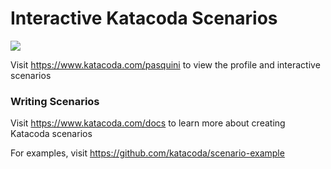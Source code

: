 # Interactive Katacoda Scenarios

[![](http://shields.katacoda.com/katacoda/pasquini/count.svg)](https://www.katacoda.com/pasquini "Get your profile on Katacoda.com")

Visit https://www.katacoda.com/pasquini to view the profile and interactive scenarios

### Writing Scenarios
Visit https://www.katacoda.com/docs to learn more about creating Katacoda scenarios

For examples, visit https://github.com/katacoda/scenario-example
